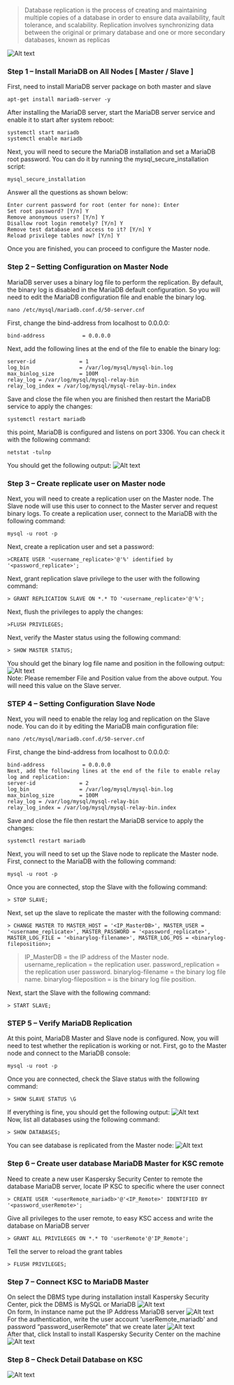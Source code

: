 > Database replication is the process of creating and maintaining multiple copies of a database in order to ensure data availability, fault tolerance, and scalability. Replication involves synchronizing data between the original or primary database and one or more secondary databases, known as replicas

![Alt text](image/Picture1.png)
### Step 1 – Install MariaDB on All Nodes [ Master / Slave ] ###
First, need to install MariaDB server package on both master and slave 
```
apt-get install mariadb-server -y
```
After installing the MariaDB server, start the MariaDB server service and enable it to start after system reboot:
```
systemctl start mariadb
systemctl enable mariadb
```
Next, you will need to secure the MariaDB installation and set a MariaDB root password. You can do it by running the mysql_secure_installation script:
```
mysql_secure_installation
```
Answer all the questions as shown below:
```
Enter current password for root (enter for none): Enter
Set root password? [Y/n] Y
Remove anonymous users? [Y/n] Y
Disallow root login remotely? [Y/n] Y
Remove test database and access to it? [Y/n] Y
Reload privilege tables now? [Y/n] Y
```
Once you are finished, you can proceed to configure the Master node.

### Step 2 – Setting Configuration on Master Node ###
MariaDB server uses a binary log file to perform the replication. By default, the binary log is disabled in the MariaDB default configuration. So you will need to edit the MariaDB configuration file and enable the binary log.
```
nano /etc/mysql/mariadb.conf.d/50-server.cnf
```
First, change the bind-address from localhost to 0.0.0.0:
```
bind-address            = 0.0.0.0
```
Next, add the following lines at the end of the file to enable the binary log:
```
server-id              = 1
log_bin                = /var/log/mysql/mysql-bin.log
max_binlog_size        = 100M
relay_log = /var/log/mysql/mysql-relay-bin
relay_log_index = /var/log/mysql/mysql-relay-bin.index
```
Save and close the file when you are finished then restart the MariaDB service to apply the changes:
```
systemctl restart mariadb
```
this point, MariaDB is configured and listens on port 3306. You can check it with the following command:
```
netstat -tulnp 
```
You should get the following output:
![Alt text](image/Picture9.png)

### Step 3 – Create replicate user on Master node ###
Next, you will need to create a replication user on the Master node. The Slave node will use this user to connect to the Master server and request binary logs.
To create a replication user, connect to the MariaDB with the following command:
```
mysql -u root -p
```
Next, create a replication user and set a password:
```
>CREATE USER '<username_replicate>'@'%' identified by '<password_replicate>';
```
Next, grant replication slave privilege to the user with the following command:
```
> GRANT REPLICATION SLAVE ON *.* TO '<username_replicate>'@'%';
```
Next, flush the privileges to apply the changes:
```
>FLUSH PRIVILEGES;
```
Next, verify the Master status using the following command:
```
> SHOW MASTER STATUS;
```
You should get the binary log file name and position in the following output:
![Alt text](image/Picture10.png) <br /> 
Note: Please remember File and Position value from the above output. You will need this value on the Slave server.

### STEP 4 – Setting Configuration Slave Node  ###
Next, you will need to enable the relay log and replication on the Slave node. You can do it by editing the MariaDB main configuration file:
```
nano /etc/mysql/mariadb.conf.d/50-server.cnf
```
First, change the bind-address from localhost to 0.0.0.0:
```
bind-address            = 0.0.0.0
Next, add the following lines at the end of the file to enable relay log and replication:
server-id              = 2
log_bin                = /var/log/mysql/mysql-bin.log
max_binlog_size        = 100M
relay_log = /var/log/mysql/mysql-relay-bin
relay_log_index = /var/log/mysql/mysql-relay-bin.index
```
Save and close the file then restart the MariaDB service to apply the changes:
```
systemctl restart mariadb
```
Next, you will need to set up the Slave node to replicate the Master node.
First, connect to the MariaDB with the following command:
```
mysql -u root -p
```
Once you are connected, stop the Slave with the following command:
```
> STOP SLAVE;
```
Next, set up the slave to replicate the master with the following command:
```
> CHANGE MASTER TO MASTER_HOST = '<IP_MasterDB>', MASTER_USER = '<username_replicate>', MASTER_PASSWORD = '<password_replicate>', MASTER_LOG_FILE = '<binarylog-filename>', MASTER_LOG_POS = <binarylog-fileposition>;
```
> IP_MasterDB                 =  the IP address of the Master node.
> username_replication    =  the replication user.
> password_replication     =  the replication user password.
> binarylog-filename         =  the binary log file name.
> binarylog-fileposition      =  is the binary log file position.

Next, start the Slave with the following command:
```
> START SLAVE;
```

### STEP 5 – Verify MariaDB Replication ###
At this point, MariaDB Master and Slave node is configured. Now, you will need to test whether the replication is working or not.
First, go to the Master node and connect to the MariaDB console:
```
mysql -u root -p
```
Once you are connected, check the Slave status with the following command:
```
> SHOW SLAVE STATUS \G
```
If everything is fine, you should get the following output:
![Alt text](image/Picture2.png) <br />
Now, list all databases using the following command:
```
> SHOW DATABASES;
```
You can see database is replicated from the Master node:
![Alt text](image/Picture3.png) <br />

### Step 6 – Create user database MariaDB Master for KSC remote ###
Need to create a new user Kaspersky Security Center to remote the database MariaDB server, locate IP KSC to specific where the user connect
```
> CREATE USER '<userRemote_mariadb>'@'<IP_Remote>' IDENTIFIED BY '<password_userRemote>';
```
Give all privileges to the user remote, to easy KSC access and write the database on MariaDB server
```
> GRANT ALL PRIVILEGES ON *.* TO 'userRemote'@'IP_Remote';
```
Tell the server to reload the grant tables
```
> FLUSH PRIVILEGES;
```

### Step 7 – Connect KSC to MariaDB Master ###
On select the DBMS type during installation install Kaspersky Security Center, pick the DBMS is MySQL or MariaDB
![Alt text](image/Picture4.png) <br />
On form, In instance name put the IP Address MariaDB server 
![Alt text](image/Picture5.png) <br />
For the authentication, write the user account 'userRemote_mariadb' and password “password_userRemote” that we create later 
![Alt text](image/Picture6.png) <br />
After that, click Install to install Kaspersky Security Center on the machine 
![Alt text](image/Picture7.png) <br />

### Step 8 – Check Detail Database on KSC ###
![Alt text](image/Picture8.png)






